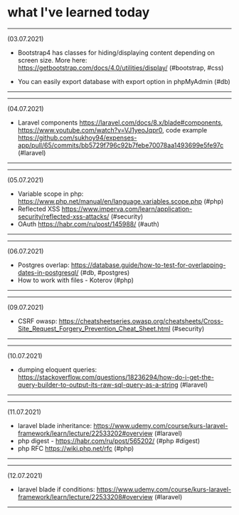 # what I've learned today

--------------------------------------------------------------------------------------------------------------------------------------------------
(03.07.2021)

* Bootstrap4 has classes for hiding/displaying content depending on screen size.
More here: https://getbootstrap.com/docs/4.0/utilities/display/ (#bootstrap, #css)

* You can easily export database with export option in phpMyAdmin (#db)

---------------------------------------------------------------------------------------------------------------------------------------------------

---------------------------------------------------------------------------------------------------------------------------------------------------
(04.07.2021)

* Laravel components https://laravel.com/docs/8.x/blade#components, https://www.youtube.com/watch?v=VJ1yeoJqpr0, code example https://github.com/sukhoy94/expenses-app/pull/65/commits/bb5729f796c92b7febe70078aa1493699e5fe97c (#laravel)

----------------------------------------------------------------------------------------------------------------------------------------------------

---------------------------------------------------------------------------------------------------------------------------------------------------
(05.07.2021)

* Variable scope in php: https://www.php.net/manual/en/language.variables.scope.php (#php)
* Reflected XSS https://www.imperva.com/learn/application-security/reflected-xss-attacks/ (#security)
* OAuth https://habr.com/ru/post/145988/ (#auth)

----------------------------------------------------------------------------------------------------------------------------------------------------

---------------------------------------------------------------------------------------------------------------------------------------------------
(06.07.2021)

* Postgres overlap: https://database.guide/how-to-test-for-overlapping-dates-in-postgresql/ (#db, #postgres)
* How to work with files - Koterov (#php)
----------------------------------------------------------------------------------------------------------------------------------------------------
---------------------------------------------------------------------------------------------------------------------------------------------------
(09.07.2021)

* CSRF owasp: https://cheatsheetseries.owasp.org/cheatsheets/Cross-Site_Request_Forgery_Prevention_Cheat_Sheet.html (#security)
----------------------------------------------------------------------------------------------------------------------------------------------------
---------------------------------------------------------------------------------------------------------------------------------------------------
(10.07.2021)

* dumping eloquent queries: https://stackoverflow.com/questions/18236294/how-do-i-get-the-query-builder-to-output-its-raw-sql-query-as-a-string (#laravel)
----------------------------------------------------------------------------------------------------------------------------------------------------
---------------------------------------------------------------------------------------------------------------------------------------------------
(11.07.2021)

* laravel blade inheritance: https://www.udemy.com/course/kurs-laravel-framework/learn/lecture/22533202#overview (#laravel)
* php digest - https://habr.com/ru/post/565202/ (#php #digest)
* php RFC https://wiki.php.net/rfc (#php)
----------------------------------------------------------------------------------------------------------------------------------------------------
---------------------------------------------------------------------------------------------------------------------------------------------------
(12.07.2021)

* laravel blade if conditions: https://www.udemy.com/course/kurs-laravel-framework/learn/lecture/22533208#overview (#laravel)

----------------------------------------------------------------------------------------------------------------------------------------------------


